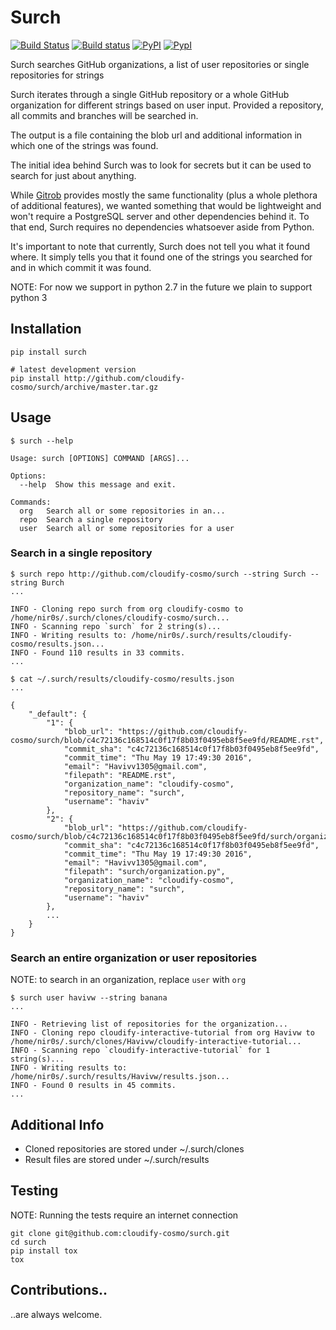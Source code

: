 # Surch

[![Build Status](https://travis-ci.org/cloudify-cosmo/surch.svg?branch=master)](https://travis-ci.org/cloudify-cosmo/surch)
[![Build status](https://ci.appveyor.com/api/projects/status/xf1hp1bekf3qhtr8/branch/master?svg=true)](https://ci.appveyor.com/project/Cloudify/surch/branch/master)
[![PyPI](http://img.shields.io/pypi/dm/surch.svg)](http://img.shields.io/pypi/dm/surch.svg)
[![PypI](http://img.shields.io/pypi/v/surch.svg)](http://img.shields.io/pypi/v/surch.svg)

Surch searches GitHub organizations, a list of user repositories or single repositories for strings

Surch iterates through a single GitHub repository or a whole GitHub organization for different strings based on user input. Provided a repository, all commits and branches will be searched in.

The output is a file containing the blob url and additional information in which one of the strings was found.

The initial idea behind Surch was to look for secrets but it can be used to search for just about anything.

While [Gitrob](https://github.com/michenriksen/gitrob) provides mostly the same functionality (plus a whole plethora of additional features), we wanted something that would be lightweight and won't require a PostgreSQL server and other dependencies behind it. To that end, Surch requires no dependencies whatsoever aside from Python.

It's important to note that currently, Surch does not tell you what it found where. It simply tells you that it found one of the strings you searched for and in which commit it was found.

NOTE: For now we support in python 2.7 in the future we plain to support python 3


## Installation

```shell
pip install surch

# latest development version
pip install http://github.com/cloudify-cosmo/surch/archive/master.tar.gz
```


## Usage

```shell
$ surch --help

Usage: surch [OPTIONS] COMMAND [ARGS]...

Options:
  --help  Show this message and exit.

Commands:
  org   Search all or some repositories in an...
  repo  Search a single repository
  user  Search all or some repositories for a user

```

### Search in a single repository

```shell
$ surch repo http://github.com/cloudify-cosmo/surch --string Surch --string Burch
...

INFO - Cloning repo surch from org cloudify-cosmo to /home/nir0s/.surch/clones/cloudify-cosmo/surch...
INFO - Scanning repo `surch` for 2 string(s)...
INFO - Writing results to: /home/nir0s/.surch/results/cloudify-cosmo/results.json...
INFO - Found 110 results in 33 commits.
...

$ cat ~/.surch/results/cloudify-cosmo/results.json
...

{
    "_default": {
        "1": {
            "blob_url": "https://github.com/cloudify-cosmo/surch/blob/c4c72136c168514c0f17f8b03f0495eb8f5ee9fd/README.rst",
            "commit_sha": "c4c72136c168514c0f17f8b03f0495eb8f5ee9fd",
            "commit_time": "Thu May 19 17:49:30 2016",
            "email": "Havivv1305@gmail.com",
            "filepath": "README.rst",
            "organization_name": "cloudify-cosmo",
            "repository_name": "surch",
            "username": "haviv"
        },
        "2": {
            "blob_url": "https://github.com/cloudify-cosmo/surch/blob/c4c72136c168514c0f17f8b03f0495eb8f5ee9fd/surch/organization.py",
            "commit_sha": "c4c72136c168514c0f17f8b03f0495eb8f5ee9fd",
            "commit_time": "Thu May 19 17:49:30 2016",
            "email": "Havivv1305@gmail.com",
            "filepath": "surch/organization.py",
            "organization_name": "cloudify-cosmo",
            "repository_name": "surch",
            "username": "haviv"
        },
        ...
    }
}
```

### Search an entire organization or user repositories

NOTE: to search in an organization, replace `user` with `org`

```shell
$ surch user havivw --string banana
...

INFO - Retrieving list of repositories for the organization...
INFO - Cloning repo cloudify-interactive-tutorial from org Havivw to /home/nir0s/.surch/clones/Havivw/cloudify-interactive-tutorial...
INFO - Scanning repo `cloudify-interactive-tutorial` for 1 string(s)...
INFO - Writing results to: /home/nir0s/.surch/results/Havivw/results.json...
INFO - Found 0 results in 45 commits.
...

```

## Additional Info

* Cloned repositories are stored under ~/.surch/clones
* Result files are stored under ~/.surch/results

## Testing

NOTE: Running the tests require an internet connection

```shell
git clone git@github.com:cloudify-cosmo/surch.git
cd surch
pip install tox
tox
```

## Contributions..

..are always welcome.

